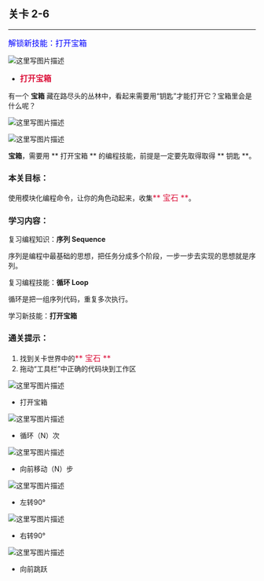 ## 关卡 2-6

------
<font color=#0000FF size=3>解锁新技能：打开宝箱</font>

 ![这里写图片描述](scene/image/open_box.png)
  - <font color=#DC143C size=3>**打开宝箱**</font>
  
有一个 **宝箱** 藏在路尽头的丛林中，看起来需要用“钥匙”才能打开它？宝箱里会是什么呢？

 ![这里写图片描述](scene/image/obj_box.png)
 
 
 ![这里写图片描述](scene/image/obj_key.png)

 **宝箱**，需要用 ** 打开宝箱 ** 的编程技能，前提是一定要先取得取得 ** 钥匙 **。

### 本关目标：
使用模块化编程命令，让你的角色动起来，收集<font color=#DC143C size=3>** 宝石 **</font>。

### 学习内容：
复习编程知识：**序列 Sequence**

序列是编程中最基础的思想，把任务分成多个阶段，一步一步去实现的思想就是序列。

复习编程技能：**循环 Loop**

循环是把一组序列代码，重复多次执行。

学习新技能：**打开宝箱**

### 通关提示：
1. 找到关卡世界中的<font color=#DC143C size=3>** 宝石 **</font>
2. 拖动“工具栏”中正确的代码块到工作区
 
 ![这里写图片描述](scene/image/open_box.png)
 - 打开宝箱

 ![这里写图片描述](scene/image/repeat_times.png)
 - 循环（N）次
 
 ![这里写图片描述](scene/image/move_forward.png)
 - 向前移动（N）步

 ![这里写图片描述](scene/image/turn_left.png)
 - 左转90°
 
 ![这里写图片描述](scene/image/turn_right.png)
 - 右转90°
 
 ![这里写图片描述](scene/image/jump_forward.png)
 - 向前跳跃